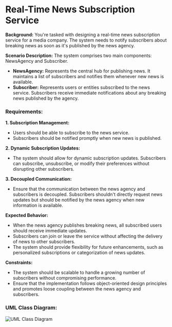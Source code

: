 # Real-Time News Subscription Service

**Background:** You're tasked with designing a real-time news subscription service for a media company. The system needs to notify subscribers about breaking news as soon as it's published by the news agency.

**Scenario Description:** The system comprises two main components: NewsAgency and Subscriber.

   * **NewsAgency:** Represents the central hub for publishing news. It maintains a list of subscribers and notifies them whenever new news is available.
   * **Subscriber:** Represents users or entities subscribed to the news service. Subscribers receive immediate notifications about any breaking news published by the agency.

### **Requirements:**

**1. Subscription Management:**

   * Users should be able to subscribe to the news service.
   * Subscribers should be notified promptly when new news is published.

**2. Dynamic Subscription Updates:**

   * The system should allow for dynamic subscription updates. Subscribers can subscribe, unsubscribe, or modify their preferences without disrupting other subscribers.

**3. Decoupled Communication:**

   * Ensure that the communication between the news agency and subscribers is decoupled. Subscribers shouldn't directly request news updates but should be notified by the news agency when new information is available.

**Expected Behavior:**

   * When the news agency publishes breaking news, all subscribed users should receive immediate updates.
   * Subscribers can join or leave the service without affecting the delivery of news to other subscribers.
   * The system should provide flexibility for future enhancements, such as personalized subscriptions or categorization of news updates.

**Constraints:**

   * The system should be scalable to handle a growing number of subscribers without compromising performance.
   * Ensure that the implementation follows object-oriented design principles and promotes loose coupling between the news agency and subscribers.

### **UML Class Diagram:**

![UML Class Diagram](https://github.com/user-attachments/assets/38df1a11-bb14-4cd1-95f6-151025177f26)
